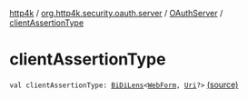 [http4k](../../index.md) / [org.http4k.security.oauth.server](../index.md) / [OAuthServer](index.md) / [clientAssertionType](./client-assertion-type.md)

# clientAssertionType

`val clientAssertionType: `[`BiDiLens`](../../org.http4k.lens/-bi-di-lens/index.md)`<`[`WebForm`](../../org.http4k.lens/-web-form/index.md)`, `[`Uri`](../../org.http4k.core/-uri/index.md)`?>` [(source)](https://github.com/http4k/http4k/blob/master/http4k-security-oauth/src/main/kotlin/org/http4k/security/oauth/server/OAuthServer.kt#L99)